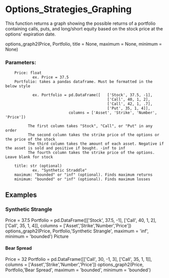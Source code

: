 # Options_Strategies_Graphing
This function returns a graph showing the possible returns of a portfolio containing calls, puts, and long/short equity based on the stock price at the options' expiration date. 

options_graph2(Price, Portfolio, title = None, maximum = None, minimum = None)

### Parameters:
        Price: float 
                ex. Price = 37.5
        Portfolio: takes a pandas dataframe. Must be formatted in the below style

                ex. Portfolio = pd.DataFrame([   ['Stock', 37.5, -1],
                                                 ['Call', 40, 1, 2],
                                                 ['Call', 42, 1, .7],
                                                 ['Put', 35, 1, 4]],
                                columns = ['Asset', 'Strike', 'Number', 'Price'])

              The first column takes "Stock", "Call", or "Put" in any order
              The second column takes the strike price of the options or the price of the stock
              The third column takes the amount of each asset. Negative if the asset is sold and positive if bought. -inf to inf
              The fourth column takes the strike price of the options. Leave blank for stock

        title: str (optional)
                ex. "Synthetic Straddle"
        maximum: "bounded" or "inf" (optional). Finds maximum returns
        minimum: "bounded" or "inf" (optional). Finds maximum losses
        
## Examples 
### Synthetic Strangle
Price = 37.5
Portfolio = pd.DataFrame([['Stock', 37.5, -1],
                          ['Call', 40, 1, 2],
                          ['Call', 35, 1, 4]],
                columns = ['Asset','Strike','Number','Price'])
options_graph2(Price, Portfolio,'Synthetic Strangle', maximum = 'inf', minimum = 'bounded')
 Picture
 
#### Bear Spread
Price = 32
Portfolio = pd.DataFrame([['Call', 30, -1, 3],
                          ['Call', 35, 1, 1]],
                columns = ['Asset','Strike','Number','Price'])
options_graph2(Price, Portfolio,'Bear Spread', maximum = 'bounded', minimum = 'bounded')
​
